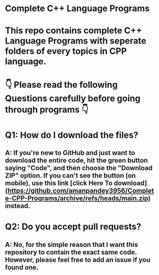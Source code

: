 # Complete C++ Language Programs
# This repo contains complete C++ Language Programs with seperate folders of every topics in CPP language.
# 👇 Please read the following Questions carefully before going through programs 👇
# Q1: How do I download the files?
## A: If you're new to GitHub and just want to download the entire code, hit the green button saying "Code", and then choose the "Download ZIP" option. If you can't see the button (on mobile), use this link [click Here To download] (https://github.com/amanpandey3956/Complete-CPP-Programs/archive/refs/heads/main.zip) instead.
# Q2: Do you accept pull requests?
## A: No, for the simple reason that I want this repository to contain the exact same code. However, please feel free to add an issue if you found one.
